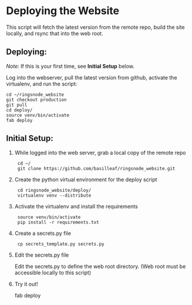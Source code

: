 # Deploying the Website

This script will fetch the latest version from the remote repo,
build the site locally, and rsync that into the web root.

## Deploying:

_Note:_ If this is your first time, see **Initial Setup** below.

Log into the webserver, pull the latest version from github, activate the virtualenv, and run the script:

    cd ~/ringsnode_website
    git checkout production
    git pull
    cd deploy/
    source venv/bin/activate
    fab deploy


## Initial Setup:

1. While logged into the web server, grab a local copy of the remote repo

        cd ~/
        git clone https://github.com/basilleaf/ringsnode_website.git


2. Create the python virtual environment for the deploy script

        cd ringsnode_website/deploy/
        virtualenv venv --distribute

3. Activate the virtualenv and install the requirements

        source venv/bin/activate
        pip install -r requirements.txt

4. Create a secrets.py file

        cp secrets_template.py secrets.py


5. Edit the secrets.py file

    Edit the secrets.py to define the web root directory.
    (Web root must be accessible locally to this script)

6. Try it out!

    fab deploy
